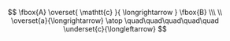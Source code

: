 $$
\fbox{A}
\overset{
 \mathtt{c}
}{
\longrightarrow
}
\fbox{B}
\\\ \\
\overset{a}{\longrightarrow}
\atop
\quad\quad\quad\quad\quad
\underset{c}{\longleftarrow}
$$
